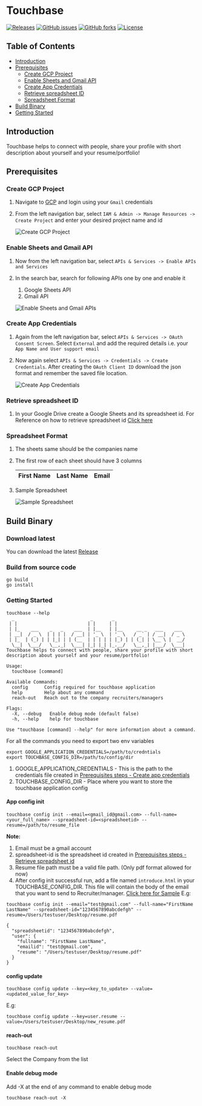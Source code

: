 # Touchbase

[![Releases](https://img.shields.io/github/v/tag/TransformersAutoBots/touchbase.svg?label=latest)](https://github.com/TransformersAutoBots/touchbase/releases/latest)
[![GitHub issues](https://img.shields.io/github/issues/TransformersAutoBots/touchbase?color=red)](https://github.com/TransformersAutoBots/touchbase/issues)
[![GitHub forks](https://img.shields.io/github/forks/TransformersAutoBots/touchbase?color=violet)](https://github.com/TransformersAutoBots/touchbase/network)
[![License](https://img.shields.io/github/license/TransformersAutoBots/touchbase)](./LICENSE)

## Table of Contents
* [Introduction](#introduction)
* [Prerequisites](#prerequisites)
  * [Create GCP Project](#create-gcp-project)
  * [Enable Sheets and Gmail API](#enable-sheets-and-gmail-api)
  * [Create App Credentials](#create-app-credentials)
  * [Retrieve spreadsheet ID](#retrieve-spreadsheet-id)
  * [Spreadsheet Format](#spreadsheet-format)
* [Build Binary](#build-binary)
* [Getting Started](#getting-started)

## Introduction
Touchbase helps to connect with people, share your profile with short 
description about yourself and your resume/portfolio!

## Prerequisites
### Create GCP Project
1. Navigate to [GCP](https://console.cloud.google.com) and login using your 
   `Gmail` credentials
2. From the left navigation bar, select `IAM & Admin -> Manage Resources -> Create Project`
   and enter your desired project name and id
   
   ![Create GCP Project](https://media.giphy.com/media/xzWE8zydyhgWOmakdP/giphy.gif)

### Enable Sheets and Gmail API
1. Now from the left navigation bar, select `APIs & Services -> Enable APIs and Services`
2. In the search bar, search for following APIs one by one and enable it 
   1. Google Sheets API
   2. Gmail API
   
   ![Enable Sheets and Gmail APIs](https://media.giphy.com/media/ecP7K6SsGmnqHLtvPI/giphy.gif)

### Create App Credentials
1. Again from the left navigation bar, select `APIs & Services -> OAuth Consent Screen`.
   Select `External` and add the required details i.e. your `App Name and User support email`
2. Now again select `APIs & Services -> Credentials -> Create Credentials`.
   After creating the `OAuth Client ID` download the json format and remember 
   the saved file location.    
   
   ![Create App Credentials](https://media.giphy.com/media/jBWtwSYFtoJ00Twxyb/giphy.gif)

### Retrieve spreadsheet ID
1. In your Google Drive create a Google Sheets and its spreadsheet id.
   For Reference on how to retrieve spreadsheet id [Click here](https://developers.google.com/sheets/api/guides/concepts#spreadsheet_id)

### Spreadsheet Format
1. The sheets same should be the companies name
2. The first row of each sheet should have 3 columns
   
   |First Name | Last Name | Email|
   |-----------|-----------|------|
3. Sample Spreadsheet
   
   ![Sample Spreadsheet](https://media.giphy.com/media/Py0Uolt9MCo7pqEtkJ/giphy.gif)

## Build Binary
### Download latest
You can download the latest [Release](https://github.com/TransformersAutoBots/touchbase/releases/latest)

### Build from source code
```
go build
go install
```

### Getting Started
```
touchbase --help
  _                            _       _
 | |                          | |     | |
 | |_    ___    _   _    ___  | |__   | |__     __ _   ___    ___
 | __|  / _ \  | | | |  / __| | '_ \  | '_ \   / _` | / __|  / _ \
 | |_  | (_) | | |_| | | (__  | | | | | |_) | | (_| | \__ \ |  __/
  \__|  \___/   \__,_|  \___| |_| |_| |_.__/   \__,_| |___/  \___|
Touchbase helps to connect with people, share your profile with short
description about yourself and your resume/portfolio!

Usage:
  touchbase [command]

Available Commands:
  config      Config required for touchbase application
  help        Help about any command
  reach-out   Reach out to the company recruiters/managers

Flags:
  -X, --debug   Enable debug mode (default false)
  -h, --help    help for touchbase

Use "touchbase [command] --help" for more information about a command.
```

For all the commands you need to export two env variables
```
export GOOGLE_APPLICATION_CREDENTIALS=/path/to/credntials
export TOUCHBASE_CONFIG_DIR=/path/to/config/dir
```
1. GOOGLE_APPLICATION_CREDENTIALS - This is the path to the credentials file created in [Prerequisites steps - Create app credentials](#create-app-credentials)
2. TOUCHBASE_CONFIG_DIR - Place where you want to store the touchbase application config

#### App config init
```
touchbase config init --email=<gmail_id@gmail.com> --full-name=<your_full_name> --spreadsheet-id=<spreadsheetid> --resume=/path/to/resume_file
```
**Note:**
  1. Email must be a gmail account
  2. spreadsheet-id is the spreadsheet id created in [Prerequisites steps - Retrieve spreadsheet id](#retrieve-spreadsheet-id)
  3. Resume file path must be a valid file path. (Only pdf format allowed for now)
  4. After config init successful run, add a file named `introduce.html` in your
     TOUCHBASE_CONFIG_DIR. This file will contain the body of the email that 
     you want to send to Recruiter/manager. [Click here for Sample](./templates/introduce.html)
E.g:
```
touchbase config init --email="test@gmail.com" --full-name="FirstName LastName" --spreadsheet-id="1234567890abcdefgh" --resume=/Users/testuser/Desktop/resume.pdf
```
```json5
{
  "spreadsheetid": "1234567890abcdefgh",
  "user": {
    "fullname": "FirstName LastName",
    "emailid": "test@gmail.com",
    "resume": "/Users/testuser/Desktop/resume.pdf"
  }
}
```
#### config update
```
touchbase config update --key=<key_to_update> --value=<updated_value_for_key>
```
E.g:
```
touchbase config update --key=user.resume --value=/Users/testuser/Desktop/new_resume.pdf
```
#### reach-out
```
touchbase reach-out
```

Select the Company from the list
#### Enable debug mode
Add -X at the end of any command to enable debug mode 
```
touchbase reach-out -X
```



